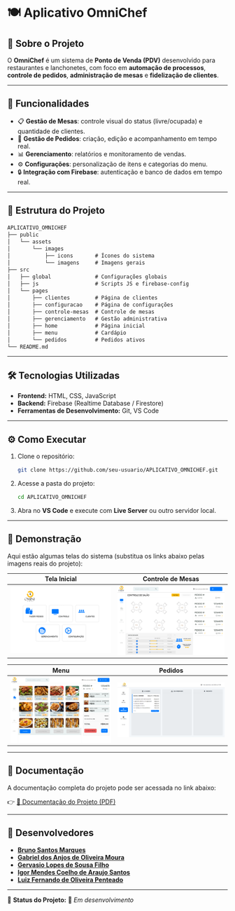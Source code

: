 # 🍽️ Aplicativo OmniChef

## 📌 Sobre o Projeto
O **OmniChef** é um sistema de **Ponto de Venda (PDV)** desenvolvido para restaurantes e lanchonetes, com foco em **automação de processos**, **controle de pedidos**, **administração de mesas** e **fidelização de clientes**.  

---

## 🚀 Funcionalidades
- 📋 **Gestão de Mesas**: controle visual do status (livre/ocupada) e quantidade de clientes.  
- 🍔 **Gestão de Pedidos**: criação, edição e acompanhamento em tempo real.  
- 📊 **Gerenciamento**: relatórios e monitoramento de vendas.  
- ⚙️ **Configurações**: personalização de itens e categorias do menu.  
- 🔒 **Integração com Firebase**: autenticação e banco de dados em tempo real.  

---

## 📂 Estrutura do Projeto
```
APLICATIVO_OMNICHEF
├── public
│   └── assets
│       └── images
│           ├── icons       # Ícones do sistema
│           └── imagens     # Imagens gerais
├── src
│   ├── global              # Configurações globais
│   ├── js                  # Scripts JS e firebase-config
│   └── pages
│       ├── clientes        # Página de clientes
│       ├── configuracao    # Página de configurações
│       ├── controle-mesas  # Controle de mesas
│       ├── gerenciamento   # Gestão administrativa
│       ├── home            # Página inicial
│       ├── menu            # Cardápio
│       └── pedidos         # Pedidos ativos
└── README.md
```

---

## 🛠️ Tecnologias Utilizadas
- **Frontend:** HTML, CSS, JavaScript  
- **Backend:** Firebase (Realtime Database / Firestore)  
- **Ferramentas de Desenvolvimento:** Git, VS Code  

---

## ⚙️ Como Executar
1. Clone o repositório:
   ```bash
   git clone https://github.com/seu-usuario/APLICATIVO_OMNICHEF.git
   ```
2. Acesse a pasta do projeto:
   ```bash
   cd APLICATIVO_OMNICHEF
   ```
3. Abra no **VS Code** e execute com **Live Server** ou outro servidor local.  

---

## 📸 Demonstração
Aqui estão algumas telas do sistema (substitua os links abaixo pelas imagens reais do projeto):  

| Tela Inicial | Controle de Mesas |
|--------------|-------------------|
| ![Tela Inicial](public\assets\readme\images\Home.png) | ![Controle de Mesas](public/assets/readme/images/Controle%20Mesas-1.png) |

| Menu | Pedidos |
|------|---------|
| ![Menu](public/assets/readme/images/Cardapio.png) | ![Pedidos](public/assets/readme/images/Pedidos.png) |

---

## 📑 Documentação
A documentação completa do projeto pode ser acessada no link abaixo:  

👉 [📄 Documentação do Projeto (PDF)](public/assets/readme/docs/PI_Grupo_02_OmniChef.pdf)  



---

## 👥 Desenvolvedores
- [**Bruno Santos Marques**](https://github.com/Bruno-SMarques)  
- [**Gabriel dos Anjos de Oliveira Moura**](https://github.com/Gabr1el-Anjos)  
- [**Gervasio Lopes de Sousa Filho**](https://github.com/GervasioLopes)  
- [**Igor Mendes Coelho de Araujo Santos**](https://github.com/ak4maru)  
- [**Luiz Fernando de Oliveira Penteado**](https://github.com/LuizFPenteado)  

---


📌 **Status do Projeto:** 🚧 *Em desenvolvimento*  

